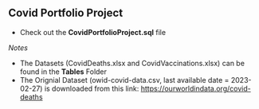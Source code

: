## Covid Portfolio Project
* Check out the **CovidPortfolioProject.sql** file

*Notes*
* The Datasets (CovidDeaths.xlsx and CovidVaccinations.xlsx) can be found in the **Tables** Folder
* The Orignial Dataset (owid-covid-data.csv, last available date = 2023-02-27) is downloaded from this link: https://ourworldindata.org/covid-deaths

